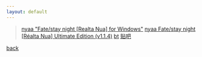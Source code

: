 ```yaml
---
layout: default
---
```


>  [nyaa "Fate/stay night [Realta Nua] for Windows"](https://www.google.com/search?q=nyaa+%22Fate%2Fstay+night+%5BRealta+Nua%5D+for+Windows%22&oq=nyaa+%22Fate%2Fstay+night+%5BRealta+Nua%5D+for+Windows%22)
> [nyaa Fate/stay night [Réalta Nua] Ultimate Edition (v1.1.4)](https://www.google.com/search?q=nyaa+Fate%2Fstay+night+%5BR%C3%A9alta+Nua%5D+Ultimate+Edition+%28v1.1.4%29&sca_esv=595878826&source=hp&ei=MJyXZYlAksGHA7fnnoAL&iflsig=AO6bgOgAAAAAZZeqQK_5aBY5ickLvfHiASb-hhKTc_5W&ved=0ahUKEwiJmO6XysWDAxWS4GEKHbezB7AQ4dUDCAo&uact=5&oq=nyaa+Fate%2Fstay+night+%5BR%C3%A9alta+Nua%5D+Ultimate+Edition+%28v1.1.4%29&gs_lp=Egdnd3Mtd2l6IjxueWFhIEZhdGUvc3RheSBuaWdodCBbUsOpYWx0YSBOdWFdIFVsdGltYXRlIEVkaXRpb24gKHYxLjEuNCkyCBAAGIAEGKIESJoLUABYAHAAeACQAQCYAfIBoAHyAaoBAzItMbgBA8gBAPgBAvgBAQ&sclient=gws-wiz)
> [bt](pan.baidu.com)
> [贴吧](https://tieba.baidu.com/p/7809943061)

[back](./)